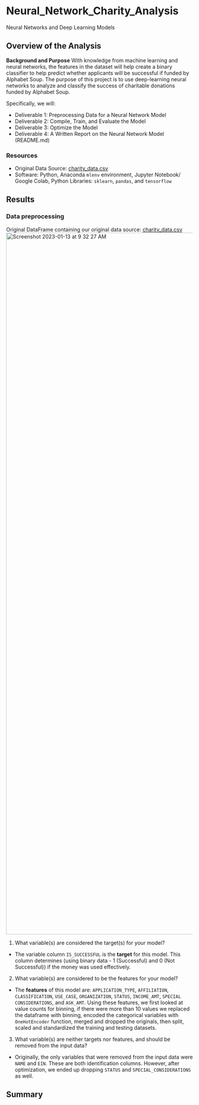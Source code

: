 # Neural_Network_Charity_Analysis
Neural Networks and Deep Learning Models 

## Overview of the Analysis
**Background and Purpose**
With knowledge from machine learning and neural networks, the features in the dataset will help create a binary classifier to help predict whether applicants will be successful if funded by Alphabet Soup. The purpose of this project is to use deep-learning neural networks to analyze and classify the success of charitable donations funded by Alphabet Soup. 

Specifically, we will: 
- Deliverable 1: Preprocessing Data for a Neural Network Model
- Deliverable 2: Compile, Train, and Evaluate the Model
- Deliverable 3: Optimize the Model
- Deliverable 4: A Written Report on the Neural Network Model (README.md)

### Resources 
- Original Data Source: [charity_data.csv](https://github.com/meghanhkoon/Neural_Network_Charity_Analysis/blob/main/Resources/charity_data.csv)
- Software: Python, Anaconda ```mlenv``` environment, Jupyter Notebook/ Google Colab, Python Libraries: ```sklearn```, ```pandas```, and ```tensorflow```

## Results
### Data preprocessing
Original DataFrame containing our original data source: [charity_data.csv](https://github.com/meghanhkoon/Neural_Network_Charity_Analysis/blob/main/Resources/charity_data.csv)
<img width="1892" alt="Screenshot 2023-01-13 at 9 32 27 AM" src="https://user-images.githubusercontent.com/110576028/212403358-c683ff7d-7d7d-4173-8927-6841c16c1c97.png">

1. What variable(s) are considered the target(s) for your model?
- The variable column ```IS_SUCCESSFUL``` is the **target** for this model. This column determines (using binary data - 1 (Successful) and 0 (Not Successful)) if the money was used effectively. 

2. What variable(s) are considered to be the features for your model?
- The **features** of this model are: ```APPLICATION_TYPE```, ```AFFILIATION```, ```CLASSIFICATION```, ```USE_CASE```, ```ORGANIZATION```, ```STATUS```, ```INCOME_AMT```, ```SPECIAL CONSIDERATIONS```, and ```ASK_AMT```. Using these features, we first looked at value counts for binning, if there were more than 10 values we replaced the dataframe with binning, encoded the categorical variables with ```OneHotEncoder``` function, merged and dropped the originals, then split, scaled and standardized the training and testing datasets. 

3. What variable(s) are neither targets nor features, and should be removed from the input data?
- Originally, the only variables that were removed from the input data were ```NAME``` and ```EIN```. These are both identification columns. However, after optimization, we ended up dropping ```STATUS``` and ```SPECIAL_CONSIDERATIONS``` as well. 

## Summary 

